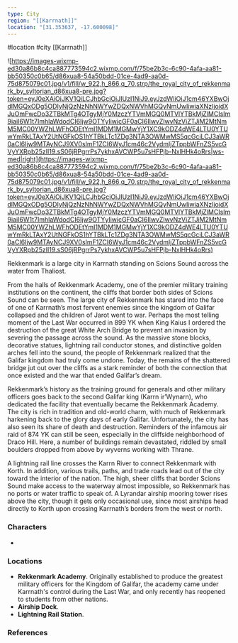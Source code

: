 ```yaml
---
type: City
region: "[[Karrnath]]"
location: "[31.353637, -17.600098]"
---
```

 #location #city [[Karrnath]]

![https://images-wixmp-ed30a86b8c4ca887773594c2.wixmp.com/f/75be2b3c-6c90-4afa-aa81-bb50350c0b65/d86xua8-54a50bdd-01ce-4ad9-aa0d-75d875079c01.jpg/v1/fill/w_922,h_866,q_70,strp/the_royal_city_of_rekkenmark_by_syltorian_d86xua8-pre.jpg?token=eyJ0eXAiOiJKV1QiLCJhbGciOiJIUzI1NiJ9.eyJzdWIiOiJ1cm46YXBwOjdlMGQxODg5ODIyNjQzNzNhNWYwZDQxNWVhMGQyNmUwIiwiaXNzIjoidXJuOmFwcDo3ZTBkMTg4OTgyMjY0MzczYTVmMGQ0MTVlYTBkMjZlMCIsIm9iaiI6W1t7ImhlaWdodCI6Ijw9OTYyIiwicGF0aCI6IlwvZlwvNzViZTJiM2MtNmM5MC00YWZhLWFhODEtYmI1MDM1MGMwYjY1XC9kODZ4dWE4LTU0YTUwYmRkLTAxY2UtNGFkOS1hYTBkLTc1ZDg3NTA3OWMwMS5qcGciLCJ3aWR0aCI6Ijw9MTAyNCJ9XV0sImF1ZCI6WyJ1cm46c2VydmljZTppbWFnZS5vcGVyYXRpb25zIl19.sS06jRPgrrPs7ykhxAVCWP5u7sHFPjb-NxlHHk4oRrs|ws-med|right](https://images-wixmp-ed30a86b8c4ca887773594c2.wixmp.com/f/75be2b3c-6c90-4afa-aa81-bb50350c0b65/d86xua8-54a50bdd-01ce-4ad9-aa0d-75d875079c01.jpg/v1/fill/w_922,h_866,q_70,strp/the_royal_city_of_rekkenmark_by_syltorian_d86xua8-pre.jpg?token=eyJ0eXAiOiJKV1QiLCJhbGciOiJIUzI1NiJ9.eyJzdWIiOiJ1cm46YXBwOjdlMGQxODg5ODIyNjQzNzNhNWYwZDQxNWVhMGQyNmUwIiwiaXNzIjoidXJuOmFwcDo3ZTBkMTg4OTgyMjY0MzczYTVmMGQ0MTVlYTBkMjZlMCIsIm9iaiI6W1t7ImhlaWdodCI6Ijw9OTYyIiwicGF0aCI6IlwvZlwvNzViZTJiM2MtNmM5MC00YWZhLWFhODEtYmI1MDM1MGMwYjY1XC9kODZ4dWE4LTU0YTUwYmRkLTAxY2UtNGFkOS1hYTBkLTc1ZDg3NTA3OWMwMS5qcGciLCJ3aWR0aCI6Ijw9MTAyNCJ9XV0sImF1ZCI6WyJ1cm46c2VydmljZTppbWFnZS5vcGVyYXRpb25zIl19.sS06jRPgrrPs7ykhxAVCWP5u7sHFPjb-NxlHHk4oRrs)

Rekkenmark is a large city in Karrnath standing on Scions Sound across the water from Thaliost.

From the halls of Rekkenmark Academy, one of the premier military training institutions on the continent, the cliffs that border both sides of Scions Sound can be seen. The large city of Rekkenmark has stared into the face of one of Karrnath’s most fervent enemies since the kingdom of Galifar collapsed and the children of Jarot went to war. Perhaps the most telling moment of the Last War occurred in 899 YK when King Kaius I ordered the destruction of the great White Arch Bridge to prevent an invasion by severing the passage across the sound. As the massive stone blocks, decorative statues, lightning rail conductor stones, and distinctive golden arches fell into the sound, the people of Rekkenmark realized that the Galifar kingdom had truly come undone. Today, the remains of the shattered bridge jut out over the cliffs as a stark reminder of both the connection that once existed and the war that ended Galifar’s dream.

Rekkenmark’s history as the training ground for generals and other military officers goes back to the second Galifar king (Karrn ir’Wynarn), who dedicated the facility that eventually became the Rekkenmark Academy. The city is rich in tradition and old-world charm, with much of Rekkenmark harkening back to the glory days of early Galifar. Unfortunately, the city has also seen its share of death and destruction. Reminders of the infamous air raid of 874 YK can still be seen, especially in the cliffside neighborhood of Draco Hill. Here, a number of buildings remain devastated, riddled by small boulders dropped from above by wyverns working with Thrane.

A lightning rail line crosses the Karrn River to connect Rekkenmark with Korth. In addition, various trails, paths, and trade roads lead out of the city toward the interior of the nation. The high, sheer cliffs that border Scions Sound make access to the waterway almost impossible, so Rekkenmark has no ports or water traffic to speak of. A Lyrandar airship mooring tower rises above the city, though it gets only occasional use, since most airships head directly to Korth upon crossing Karrnath’s borders from the west or north.

### Characters

* 

### Locations

- **Rekkenmark Academy**. Originally established to produce the greatest military officers for the Kingdom of Galifar, the academy came under Karrnath's control during the Last War, and only recently has reopened to students from other nations.
- **Airship Dock**.
- **Lightning Rail Station**.

### References
